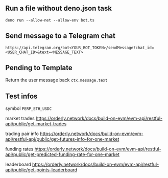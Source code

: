 ## Run a file without deno.json task

```
deno run --allow-net --allow-env bot.ts
```

## Send message to a Telegram chat

```
https://api.telegram.org/bot<YOUR_BOT_TOKEN>/sendMessage?chat_id=<USER_CHAT_ID>&text=<MESSAGE_TEXT>
```

## Pending to Template

Return the user message back `ctx.message.text`

## Test infos

symbol `PERP_ETH_USDC`

market trades
https://orderly.network/docs/build-on-evm/evm-api/restful-api/public/get-market-trades

trading pair info
https://orderly.network/docs/build-on-evm/evm-api/restful-api/public/get-futures-info-for-one-market

funding rates
https://orderly.network/docs/build-on-evm/evm-api/restful-api/public/get-predicted-funding-rate-for-one-market

leaderboard
https://orderly.network/docs/build-on-evm/evm-api/restful-api/public/get-points-leaderboard
